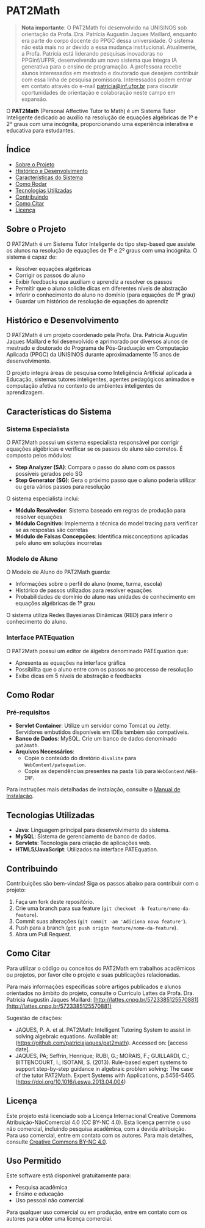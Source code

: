 # PAT2Math

> **Nota importante**: O PAT2Math foi desenvolvido na UNISINOS sob orientação da Profa. Dra. Patrícia Augustin Jaques Maillard, enquanto era parte do corpo docente do PPGC dessa universidade. O sistema não está mais no ar devido a essa mudança institucional. Atualmente, a Profa. Patrícia está liderando pesquisas inovadoras no PPGInf/UFPR, desenvolvendo um novo sistema que integra IA generativa para o ensino de programação. A professora recebe alunos interessados em mestrado e doutorado que desejem contribuir com essa linha de pesquisa promissora. Interessados podem entrar em contato através do e-mail patricia@inf.ufpr.br para discutir oportunidades de orientação e colaboração neste campo em expansão.

O **PAT2Math** (Personal Affective Tutor to Math) é um Sistema Tutor Inteligente dedicado ao auxílio na resolução de equações algébricas de 1º e 2º graus com uma incógnita, proporcionando uma experiência interativa e educativa para estudantes.

## Índice
- [Sobre o Projeto](#sobre-o-projeto)
- [Histórico e Desenvolvimento](#histórico-e-desenvolvimento)
- [Características do Sistema](#características-do-sistema)
- [Como Rodar](#como-rodar)
- [Tecnologias Utilizadas](#tecnologias-utilizadas)
- [Contribuindo](#contribuindo)
- [Como Citar](#como-citar)
- [Licença](#licença)

## Sobre o Projeto

O PAT2Math é um Sistema Tutor Inteligente do tipo step-based que assiste os alunos na resolução de equações de 1º e 2º graus com uma incógnita. O sistema é capaz de:

- Resolver equações algébricas
- Corrigir os passos do aluno
- Exibir feedbacks que auxiliam o aprendiz a resolver os passos
- Permitir que o aluno solicite dicas em diferentes níveis de abstração
- Inferir o conhecimento do aluno no domínio (para equações de 1º grau)
- Guardar um histórico de resolução de equações do aprendiz

## Histórico e Desenvolvimento

O PAT2Math é um projeto coordenado pela Profa. Dra. Patricia Augustin Jaques Maillard e foi desenvolvido e aprimorado por diversos alunos de mestrado e doutorado do Programa de Pós-Graduação em Computação Aplicada (PPGC) da UNISINOS durante aproximadamente 15 anos de desenvolvimento.

O projeto integra áreas de pesquisa como Inteligência Artificial aplicada à Educação, sistemas tutores inteligentes, agentes pedagógicos animados e computação afetiva no contexto de ambientes inteligentes de aprendizagem.

## Características do Sistema

### Sistema Especialista

O PAT2Math possui um sistema especialista responsável por corrigir equações algébricas e verificar se os passos do aluno são corretos. É composto pelos módulos:

- **Step Analyzer (SA)**: Compara o passo do aluno com os passos possíveis gerados pelo SG
- **Step Generator (SG)**: Gera o próximo passo que o aluno poderia utilizar ou gera vários passos para resolução

O sistema especialista inclui:
- **Módulo Resolvedor**: Sistema baseado em regras de produção para resolver equações
- **Módulo Cognitivo**: Implementa a técnica do model tracing para verificar se as respostas são corretas
- **Módulo de Falsas Concepções**: Identifica misconceptions aplicadas pelo aluno em soluções incorretas

### Modelo de Aluno

O Modelo de Aluno do PAT2Math guarda:
- Informações sobre o perfil do aluno (nome, turma, escola)
- Histórico de passos utilizados para resolver equações
- Probabilidades de domínio do aluno nas unidades de conhecimento em equações algébricas de 1º grau

O sistema utiliza Redes Bayesianas Dinâmicas (RBD) para inferir o conhecimento do aluno.

### Interface PATEquation

O PAT2Math possui um editor de álgebra denominado PATEquation que:
- Apresenta as equações na interface gráfica
- Possibilita que o aluno entre com os passos no processo de resolução
- Exibe dicas em 5 níveis de abstração e feedbacks

## Como Rodar

### Pré-requisitos
- **Servlet Container**: Utilize um servidor como Tomcat ou Jetty. Servidores embutidos disponíveis em IDEs também são compatíveis.
- **Banco de Dados**: MySQL. Crie um banco de dados denominado `pat2math`.
- **Arquivos Necessários**:
  - Copie o conteúdo do diretório `divalite` para `WebContent/patequation`.
  - Copie as dependências presentes na pasta `lib` para `WebContent/WEB-INF`.

Para instruções mais detalhadas de instalação, consulte o [Manual de Instalação](https://www.dropbox.com/s/bguip423r5rv5ur/Instru%C3%A7%C3%B5es%20de%20instala%C3%A7%C3%A3o%20dos%20arquivos%20e%20programas%20necess%C3%A1rios.pdf?dl=0).

## Tecnologias Utilizadas
- **Java**: Linguagem principal para desenvolvimento do sistema.
- **MySQL**: Sistema de gerenciamento de banco de dados.
- **Servlets**: Tecnologia para criação de aplicações web.
- **HTML5/JavaScript**: Utilizados na interface PATEquation.

## Contribuindo
Contribuições são bem-vindas! Siga os passos abaixo para contribuir com o projeto:

1. Faça um fork deste repositório.
2. Crie uma branch para sua feature (`git checkout -b feature/nome-da-feature`).
3. Commit suas alterações (`git commit -am 'Adiciona nova feature'`).
4. Push para a branch (`git push origin feature/nome-da-feature`).
5. Abra um Pull Request.

## Como Citar

Para utilizar o código ou conceitos do PAT2Math em trabalhos acadêmicos ou projetos, por favor cite o projeto e suas publicações relacionadas. 

Para mais informações específicas sobre artigos publicados e alunos orientados no âmbito do projeto, consulte o Currículo Lattes da Profa. Dra. Patricia Augustin Jaques Maillard: 
[http://lattes.cnpq.br/5723385125570881](http://lattes.cnpq.br/5723385125570881)

Sugestão de citações:

- JAQUES, P. A. et al. PAT2Math: Intelligent Tutoring System to assist in solving algebraic equations. Available at: (https://github.com/patriciajaques/pat2math). Accessed on: [access date].
- JAQUES, PA; Seffrin, Henrique; RUBI, G.; MORAIS, F.; GUILLARDI, C.; BITTENCOURT, I.; ISOTANI, S. (2013). Rule-based expert systems to support step-by-step guidance in algebraic problem solving: The case of the tutor PAT2Math. Expert Systems with Applications, p.5456-5465. (https://doi.org/10.1016/j.eswa.2013.04.004)

## Licença

Este projeto está licenciado sob a Licença Internacional Creative Commons Atribuição-NãoComercial 4.0 (CC BY-NC 4.0). Esta licença permite o uso não comercial, incluindo pesquisa acadêmica, com a devida atribuição. Para uso comercial, entre em contato com os autores. Para mais detalhes, consulte  [Creative Commons BY-NC 4.0](https://creativecommons.org/licenses/by-nc/4.0/).

## Uso Permitido

Este software está disponível gratuitamente para:
- Pesquisa acadêmica
- Ensino e educação
- Uso pessoal não comercial

Para qualquer uso comercial ou em produção, entre em contato com os autores para obter uma licença comercial.
